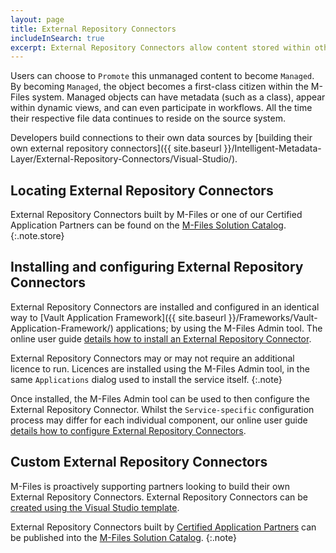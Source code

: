 ```yaml
---
layout: page
title: External Repository Connectors
includeInSearch: true
excerpt: External Repository Connectors allow content stored within other repositories to be shown within the M-Files interface.  This functionality is available on M-Files Desktop, M-Files Web, and our mobile applications.  Users can use the full-text search (or navigate a folder structure) to find this `Unmanaged` content without leaving M-Files.
---
```


Users can choose to `Promote` this unmanaged content to become `Managed`.  By becoming `Managed`, the object becomes a first-class citizen within the M-Files system.  Managed objects can have metadata (such as a class), appear within dynamic views, and can even participate in workflows.  All the time their respective file data continues to reside on the source system.

Developers build connections to their own data sources by [building their own external repository connectors]({{ site.baseurl }}/Intelligent-Metadata-Layer/External-Repository-Connectors/Visual-Studio/).

## Locating External Repository Connectors

External Repository Connectors built by M-Files or one of our Certified Application Partners can be found on the [M-Files Solution Catalog](https://catalog.m-files.com/product-category/iml-connectors-to-external-repositories/).
{:.note.store}

## Installing and configuring External Repository Connectors

External Repository Connectors are installed and configured in an identical way to [Vault Application Framework]({{ site.baseurl }}/Frameworks/Vault-Application-Framework/) applications; by using the M-Files Admin tool.  The online user guide [details how to install an External Repository Connector](https://www.m-files.com/user-guide/latest/eng/adding_a_connector.html).

External Repository Connectors may or may not require an additional licence to run.  Licences are installed using the M-Files Admin tool, in the same `Applications` dialog used to install the service itself.
{:.note}

Once installed, the M-Files Admin tool can be used to then configure the External Repository Connector.  Whilst the `Service-specific` configuration process may differ for each individual component, our online user guide [details how to configure External Repository Connectors](https://www.m-files.com/user-guide/latest/eng/configuring_a_connector.html).

## Custom External Repository Connectors

M-Files is proactively supporting partners looking to build their own External Repository Connectors.  External Repository Connectors can be [created using the Visual Studio template](Visual-Studio).

External Repository Connectors built by [Certified Application Partners](https://www.m-files.com/en/cap) can be published into the [M-Files Solution Catalog](https://catalog.m-files.com/product-category/iml-connectors-to-external-repositories/).
{:.note}